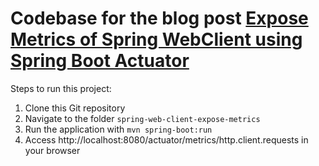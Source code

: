 # Codebase for the blog post [Expose Metrics of Spring WebClient using Spring Boot Actuator](https://rieckpil.de/expose-metrics-of-spring-webclient-using-spring-boot-actuator)

Steps to run this project:

1. Clone this Git repository
2. Navigate to the folder `spring-web-client-expose-metrics`
3. Run the application with `mvn spring-boot:run`
4. Access http://localhost:8080/actuator/metrics/http.client.requests in your browser
